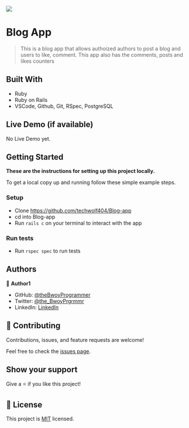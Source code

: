 ![](https://img.shields.io/badge/TechWolf404-blueviolet)

# Blog App

> This is a blog app that allows authoized authors to post a blog and users to like, comment. This app also has the comments, posts and likes counters

## Built With

- Ruby
- Ruby on Rails
- VSCode, Github, Git, RSpec, PostgreSQL

## Live Demo (if available)

No Live Demo yet.


## Getting Started

**These are the instructions for setting up this project locally.**

To get a local copy up and running follow these simple example steps.

### Setup
- Clone https://github.com/techwolf404/Blog-app
- cd into Blog-app
- Run `rails c` on your terminal to interact with the app

### Run tests
- Run `rspec spec` to run tests

## Authors

👤 **Author1**

- GitHub: [@theBwoyProgrammer](https://github.com/theBwoyProgrammer)
- Twitter: [@the_BwoyPrgrmmr](https://twitter.com/the_BwoyPrgrmmr)
- LinkedIn: [LinkedIn](https://www.linkedin.com/in/hatimdev/)

## 🤝 Contributing

Contributions, issues, and feature requests are welcome!

Feel free to check the [issues page](../../issues/).

## Show your support

Give a ⭐️ if you like this project!

## 📝 License

This project is [MIT](./LICENSE) licensed.
